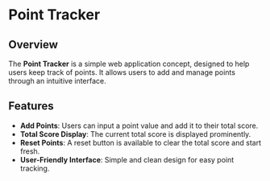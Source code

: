 # Point Tracker

## Overview
The **Point Tracker** is a simple web application concept, designed to help users keep track of points. It allows users to add and manage points through an intuitive interface.

## Features
- **Add Points**: Users can input a point value and add it to their total score.
- **Total Score Display**: The current total score is displayed prominently.
- **Reset Points**: A reset button is available to clear the total score and start fresh.
- **User-Friendly Interface**: Simple and clean design for easy point tracking.

